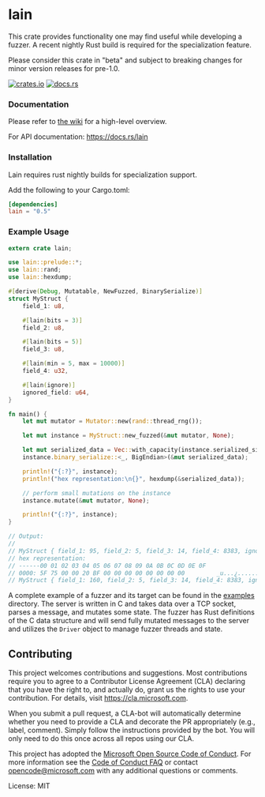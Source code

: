 # lain

This crate provides functionality one may find useful while developing a fuzzer. A recent
nightly Rust build is required for the specialization feature.

Please consider this crate in "beta" and subject to breaking changes for minor version releases for pre-1.0.

[![crates.io](https://img.shields.io/crates/v/lain.svg)](https://crates.io/crates/lain)
[![docs.rs](https://docs.rs/lain/badge.svg)](https://docs.rs/lain)

### Documentation

Please refer to [the wiki](https://github.com/microsoft/lain/wiki) for a high-level overview.

For API documentation: https://docs.rs/lain

### Installation

Lain requires rust nightly builds for specialization support.

Add the following to your Cargo.toml:

```toml
[dependencies]
lain = "0.5"
```

### Example Usage

```rust
extern crate lain;

use lain::prelude::*;
use lain::rand;
use lain::hexdump;

#[derive(Debug, Mutatable, NewFuzzed, BinarySerialize)]
struct MyStruct {
    field_1: u8,

    #[lain(bits = 3)]
    field_2: u8,

    #[lain(bits = 5)]
    field_3: u8,

    #[lain(min = 5, max = 10000)]
    field_4: u32,

    #[lain(ignore)]
    ignored_field: u64,
}

fn main() {
    let mut mutator = Mutator::new(rand::thread_rng());

    let mut instance = MyStruct::new_fuzzed(&mut mutator, None);

    let mut serialized_data = Vec::with_capacity(instance.serialized_size());
    instance.binary_serialize::<_, BigEndian>(&mut serialized_data);

    println!("{:?}", instance);
    println!("hex representation:\n{}", hexdump(&serialized_data));

    // perform small mutations on the instance
    instance.mutate(&mut mutator, None);

    println!("{:?}", instance);
}

// Output:
//
// MyStruct { field_1: 95, field_2: 5, field_3: 14, field_4: 8383, ignored_field: 0 }
// hex representation:
// ------00 01 02 03 04 05 06 07 08 09 0A 0B 0C 0D 0E 0F
// 0000: 5F 75 00 00 20 BF 00 00 00 00 00 00 00 00         _u...¿........
// MyStruct { field_1: 160, field_2: 5, field_3: 14, field_4: 8383, ignored_field: 0 }
```

A complete example of a fuzzer and its target can be found in the [examples](examples/)
directory. The server is written in C and takes data over a TCP socket, parses a message, and
mutates some state. The fuzzer has Rust definitions of the C data structure and will send fully
mutated messages to the server and utilizes the `Driver` object to manage fuzzer threads and
state.

## Contributing

This project welcomes contributions and suggestions.  Most contributions require you to agree to
a Contributor License Agreement (CLA) declaring that you have the right to, and actually do,
grant us the rights to use your contribution. For details, visit https://cla.microsoft.com.

When you submit a pull request, a CLA-bot will automatically determine whether you need to
provide a CLA and decorate the PR appropriately (e.g., label, comment). Simply follow the
instructions provided by the bot. You will only need to do this once across all repos using our
CLA.

This project has adopted the [Microsoft Open Source Code of
Conduct](https://opensource.microsoft.com/codeofconduct/). For more information see the [Code of
Conduct FAQ](https://opensource.microsoft.com/codeofconduct/faq/) or contact
[opencode@microsoft.com](mailto:opencode@microsoft.com) with any additional questions or
comments.

License: MIT
